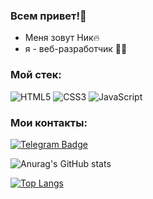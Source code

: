 ### Всем привет!👋
- Меня зовут Ник🔥
- я - веб-разработчик 👨‍💻

### Мой стек:

![HTML5](https://img.shields.io/badge/-HTML5-000?&logo=HTML5)
![CSS3](https://img.shields.io/badge/-CSS3-000?&logo=CSS3)
![JavaScript](https://img.shields.io/badge/-JavaScript-000?&logo=JavaScript)

### Мои контакты:
[![Telegram Badge](https://img.shields.io/badge/-NickWhite-2CA5E0?style=for-the-badge&logo=telegram&logoColor=white&link=https://t.me/iamceob1tch)](https://t.me/iamceob1tch)

![Anurag's GitHub stats](https://github-readme-stats.vercel.app/api?username=n1ckwhite&theme=radical&show_icons=true)


[![Top Langs](https://github-readme-stats.vercel.app/api/top-langs/?username=n1ckwhite&layout=compact)](https://github.com/anuraghazra/github-readme-stats)
